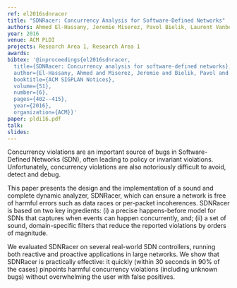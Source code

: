 ```yaml
---
ref: el2016sdnracer
title: "SDNRacer: Concurrency Analysis for Software-Defined Networks"
authors: Ahmed El-Hassany, Jeremie Miserez, Pavol Bielik, Laurent Vanbever, Martin Vechev  
year: 2016
venue: ACM PLDI
projects: Research Area 1, Research Area 1
awards:
bibtex: '@inproceedings{el2016sdnracer,
  title={SDNRacer: Concurrency analysis for software-defined networks},
  author={El-Hassany, Ahmed and Miserez, Jeremie and Bielik, Pavol and Vanbever, Laurent and Vechev, Martin},
  booktitle={ACM SIGPLAN Notices},
  volume={51},
  number={6},
  pages={402--415},
  year={2016},
  organization={ACM}}'
paper: pldi16.pdf
talk: 
slides: 
---
```


Concurrency violations are an important source of bugs in Software-Defined Networks (SDN), often leading to policy or invariant violations. Unfortunately, concurrency violations are also notoriously difficult to avoid, detect and debug.

This paper presents the design and the implementation of a sound and complete dynamic analyzer, SDNRacer, which can ensure a network is free of harmful errors such as data races or per-packet incoherences. SDNRacer is based on two key ingredients: (i) a precise happens-before model for SDNs that captures when events can happen concurrently, and; (ii) a set of sound, domain-specific filters that reduce the reported violations by orders of magnitude.

We evaluated SDNRacer on several real-world SDN controllers, running both reactive and proactive applications in large networks. We show that SDNRacer is practically effective: it quickly (within 30 seconds in 90% of the cases) pinpoints harmful concurrency violations (including unknown bugs) without overwhelming the user with false positives.